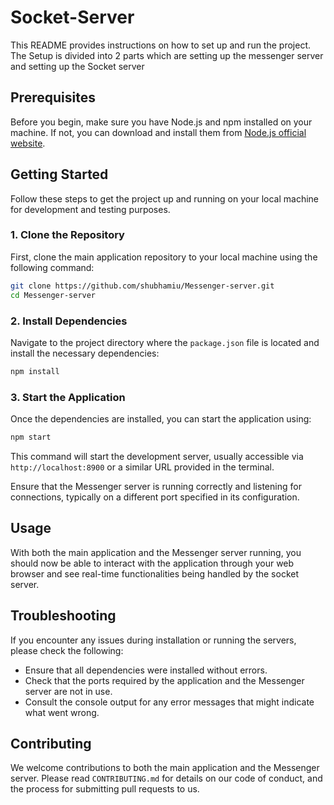 # Socket-Server

This README provides instructions on how to set up and run the project. The Setup is divided into 2 parts which are setting up the messenger server and setting up the Socket server

## Prerequisites

Before you begin, make sure you have Node.js and npm installed on your machine. If not, you can download and install them from [Node.js official website](https://nodejs.org/).

## Getting Started

Follow these steps to get the project up and running on your local machine for development and testing purposes.

### 1. Clone the Repository

First, clone the main application repository to your local machine using the following command:

```bash
git clone https://github.com/shubhamiu/Messenger-server.git
cd Messenger-server
```

### 2. Install Dependencies

Navigate to the project directory where the `package.json` file is located and install the necessary dependencies:

```bash
npm install
```

### 3. Start the Application

Once the dependencies are installed, you can start the application using:

```bash
npm start
```

This command will start the development server, usually accessible via `http://localhost:8900` or a similar URL provided in the terminal.

Ensure that the Messenger server is running correctly and listening for connections, typically on a different port specified in its configuration.

## Usage

With both the main application and the Messenger server running, you should now be able to interact with the application through your web browser and see real-time functionalities being handled by the socket server.

## Troubleshooting

If you encounter any issues during installation or running the servers, please check the following:

- Ensure that all dependencies were installed without errors.
- Check that the ports required by the application and the Messenger server are not in use.
- Consult the console output for any error messages that might indicate what went wrong.

## Contributing

We welcome contributions to both the main application and the Messenger server. Please read `CONTRIBUTING.md` for details on our code of conduct, and the process for submitting pull requests to us.


